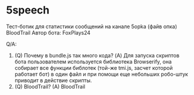 # 5speech

Тест-ботик для статистики сообщений на канале 5opka (файв опка) BloodTrail
Автор бота: FoxPlays24

Q/A:
1) (Q) Почему в bundle.js так много кода? (A) Для запуска скриптов бота пользователем используется библиотека Browserify, она собирает все функции библотек (той-же tmi.js, засчет которой работает бот) в один файл и при помощи еще небольших робо-штук приводит в действие скрипты.
2) (Q) BloodTrail? (A) BloodTrail
